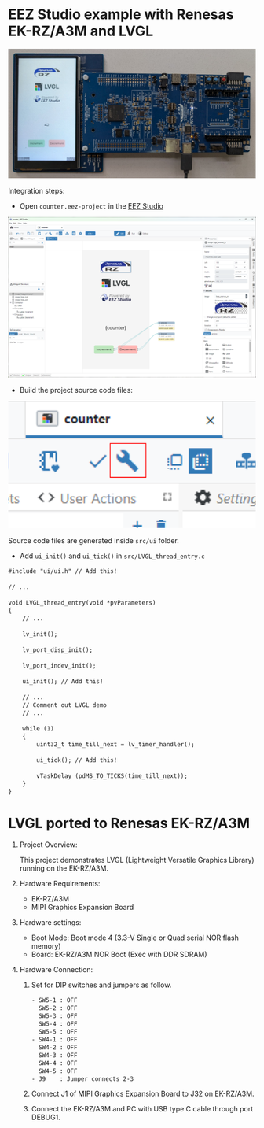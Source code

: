 # EEZ Studio example with Renesas EK-RZ/A3M and LVGL

![EK-RZ/A3M Kit Showing EEZ Studio Application](EK-RZA3M_CounterApp.jpg)


Integration steps:

- Open `counter.eez-project` in the [EEZ Studio](https://github.com/eez-open/studio/releases)

![EEZ Studio Project Editor](EEZ_Studio.png)

- Build the project source code files:

![alt text](EEZ_Studio_Build.png)

Source code files are generated inside `src/ui` folder.

- Add `ui_init()` and `ui_tick()` in `src/LVGL_thread_entry.c`

```
#include "ui/ui.h" // Add this!

// ...

void LVGL_thread_entry(void *pvParameters)
{
    // ...

    lv_init();
    
    lv_port_disp_init();

    lv_port_indev_init();

    ui_init(); // Add this!

    // ...
    // Comment out LVGL demo
    // ...

    while (1)
    {
        uint32_t time_till_next = lv_timer_handler();

        ui_tick(); // Add this!

        vTaskDelay (pdMS_TO_TICKS(time_till_next));
    }
}
```


# LVGL ported to Renesas EK-RZ/A3M

1. Project Overview:
    
    This project demonstrates LVGL (Lightweight Versatile Graphics Library) running on the EK-RZ/A3M.

2. Hardware Requirements:
    - EK-RZ/A3M
    - MIPI Graphics Expansion Board

3. Hardware settings:
    
    - Boot Mode: Boot mode 4 (3.3-V Single or Quad serial NOR flash memory)
    - Board: EK-RZ/A3M NOR Boot (Exec with DDR SDRAM)

4. Hardware Connection:

    1. Set for DIP switches and jumpers as follow.
 
        ```    
        - SW5-1 : OFF 
          SW5-2 : OFF
          SW5-3 : OFF
          SW5-4 : OFF
          SW5-5 : OFF
        - SW4-1 : OFF 
          SW4-2 : OFF
          SW4-3 : OFF
          SW4-4 : OFF
          SW4-5 : OFF
        - J9    : Jumper connects 2-3
        ```

    2. Connect J1 of MIPI Graphics Expansion Board to J32 on EK-RZ/A3M.
    3. Connect the EK-RZ/A3M and PC with USB type C cable through port DEBUG1.
